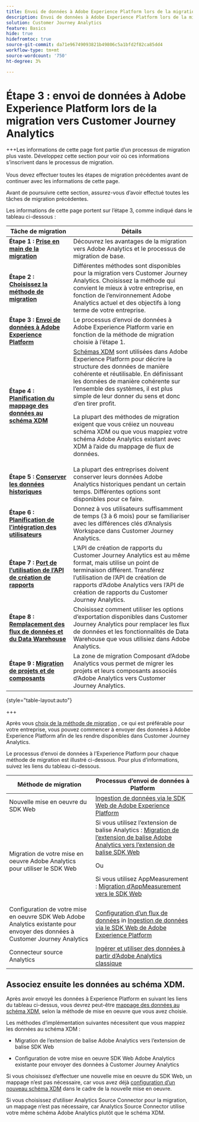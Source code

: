 ```yaml
---
title: Envoi de données à Adobe Experience Platform lors de la migration vers Customer Journey Analytics
description: Envoi de données à Adobe Experience Platform lors de la migration vers Customer Journey Analytics
solution: Customer Journey Analytics
feature: Basics
hide: true
hidefromtoc: true
source-git-commit: da71e96749093821b49806c5a1bfd2f82ca85dd4
workflow-type: tm+mt
source-wordcount: '750'
ht-degree: 3%

---
```


# Étape 3 : envoi de données à Adobe Experience Platform lors de la migration vers Customer Journey Analytics

+++Les informations de cette page font partie d’un processus de migration plus vaste. Développez cette section pour voir où ces informations s’inscrivent dans le processus de migration. </br></br>Vous devez effectuer toutes les étapes de migration précédentes avant de continuer avec les informations de cette page.

Avant de poursuivre cette section, assurez-vous d’avoir effectué toutes les tâches de migration précédentes.

Les informations de cette page portent sur l’étape 3, comme indiqué dans le tableau ci-dessous :

| Tâche de migration | Détails |
|---------|----------|
| **Étape 1 : [Prise en main de la migration](/help/getting-started/cja-migration/cja-migration-getstarted.md)** | Découvrez les avantages de la migration vers Adobe Analytics et le processus de migration de base. |
| **Étape 2 : [Choisissez la méthode de migration](/help/getting-started/cja-migration/cja-migration-method.md)** | Différentes méthodes sont disponibles pour la migration vers Customer Journey Analytics. Choisissez la méthode qui convient le mieux à votre entreprise, en fonction de l’environnement Adobe Analytics actuel et des objectifs à long terme de votre entreprise. |
| <span class="preview">**Étape 3 : [Envoi de données à Adobe Experience Platform](/help/getting-started/cja-migration/cja-migration-send-to-platform.md)**</span> | <span class="preview">Le processus d’envoi de données à Adobe Experience Platform varie en fonction de la méthode de migration choisie à l’étape 1.</span> |
| **Étape 4 : [Planification du mappage des données au schéma XDM](/help/getting-started/cja-migration/cja-migration-xdm.md)** | [Schémas XDM](https://experienceleague.adobe.com/en/docs/experience-platform/xdm/home#xdm-schemas) sont utilisées dans Adobe Experience Platform pour décrire la structure des données de manière cohérente et réutilisable. En définissant les données de manière cohérente sur l’ensemble des systèmes, il est plus simple de leur donner du sens et donc d’en tirer profit.<p>La plupart des méthodes de migration exigent que vous créiez un nouveau schéma XDM ou que vous mappiez votre schéma Adobe Analytics existant avec XDM à l’aide du mappage de flux de données.</p> |
| **Étape 5 : [Conserver les données historiques](/help/getting-started/cja-migration/cja-migration-historical-data.md)** | La plupart des entreprises doivent conserver leurs données Adobe Analytics historiques pendant un certain temps. Différentes options sont disponibles pour ce faire. |
| **Étape 6 : [Planification de l’intégration des utilisateurs](/help/getting-started/cja-migration/cja-migration-onboarding.md)** | Donnez à vos utilisateurs suffisamment de temps (3 à 6 mois) pour se familiariser avec les différences clés d’Analysis Workspace dans Customer Journey Analytics. |
| **Étape 7 : [Port de l’utilisation de l’API de création de rapports](/help/getting-started/cja-migration/cja-migration-api.md)** | L’API de création de rapports du Customer Journey Analytics est au même format, mais utilise un point de terminaison différent. Transférez l’utilisation de l’API de création de rapports d’Adobe Analytics vers l’API de création de rapports du Customer Journey Analytics. |
| **Étape 8 : [Remplacement des flux de données et du Data Warehouse](/help/getting-started/cja-migration/cja-migration-export-options.md)** | Choisissez comment utiliser les options d’exportation disponibles dans Customer Journey Analytics pour remplacer les flux de données et les fonctionnalités de Data Warehouse que vous utilisiez dans Adobe Analytics. |
| **Étape 9 : [Migration de projets et de composants](/help/getting-started/cja-migration/cja-migration-projects.md)** | La zone de migration Composant d’Adobe Analytics vous permet de migrer les projets et leurs composants associés d’Adobe Analytics vers Customer Journey Analytics. |

{style="table-layout:auto"}

+++


Après vous [choix de la méthode de migration](#step-2-choose-your-customer-journey-analytics-migration-method) , ce qui est préférable pour votre entreprise, vous pouvez commencer à envoyer des données à Adobe Experience Platform afin de les rendre disponibles dans Customer Journey Analytics.

Le processus d’envoi de données à l’Experience Platform pour chaque méthode de migration est illustré ci-dessous. Pour plus d’informations, suivez les liens du tableau ci-dessous.

| Méthode de migration | Processus d’envoi de données à Platform |
|---------|----------|
| Nouvelle mise en oeuvre du SDK Web | [Ingestion de données via le SDK Web de Adobe Experience Platform](/help/data-ingestion/aepwebsdk.md) |
| Migration de votre mise en oeuvre Adobe Analytics pour utiliser le SDK Web | Si vous utilisez l’extension de balise Analytics : [Migration de l’extension de balise Adobe Analytics vers l’extension de balise SDK Web](https://experienceleague.adobe.com/en/docs/analytics/implementation/aep-edge/web-sdk/analytics-extension-to-web-sdk)<p>Ou</p><p>Si vous utilisez AppMeasurement : [Migration d’AppMeasurement vers le SDK Web](https://experienceleague.adobe.com/en/docs/analytics/implementation/aep-edge/web-sdk/appmeasurement-to-web-sdk) |
| Configuration de votre mise en oeuvre SDK Web Adobe Analytics existante pour envoyer des données à Customer Journey Analytics | [Configuration d’un flux de données](https://experienceleague.adobe.com/en/docs/analytics-platform/using/cja-data-ingestion/ingest-use-guides/edge-network/aepwebsdk#set-up-a-datastream) in [Ingestion de données via le SDK Web de Adobe Experience Platform](https://experienceleague.adobe.com/en/docs/analytics-platform/using/cja-data-ingestion/ingest-use-guides/edge-network/aepwebsdk) |
| Connecteur source Analytics | [Ingérer et utiliser des données à partir d’Adobe Analytics classique](/help/data-ingestion/analytics.md) |

## Associez ensuite les données au schéma XDM.

Après avoir envoyé les données à Experience Platform en suivant les liens du tableau ci-dessus, vous devrez peut-être [mappage des données au schéma XDM](/help/getting-started/cja-migration/cja-migration-xdm.md), selon la méthode de mise en oeuvre que vous avez choisie.

Les méthodes d’implémentation suivantes nécessitent que vous mappiez les données au schéma XDM :

* Migration de l’extension de balise Adobe Analytics vers l’extension de balise SDK Web

* Configuration de votre mise en oeuvre SDK Web Adobe Analytics existante pour envoyer des données à Customer Journey Analytics

Si vous choisissez d’effectuer une nouvelle mise en oeuvre du SDK Web, un mappage n’est pas nécessaire, car vous avez déjà [configuration d’un nouveau schéma XDM](https://experienceleague.adobe.com/en/docs/analytics-platform/using/cja-data-ingestion/ingest-use-guides/edge-network/aepwebsdk#set-up-a-schema) dans le cadre de la nouvelle mise en oeuvre.

Si vous choisissez d’utiliser Analytics Source Connector pour la migration, un mappage n’est pas nécessaire, car Analytics Source Connector utilise votre même schéma Adobe Analytics plutôt que le schéma XDM.
